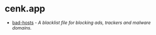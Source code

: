 # cenk.app

- [bad-hosts](https://cenk.github.io/bad-hosts/) - *A blacklist file for blocking ads, trackers and malware domains.*
